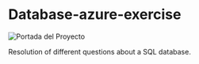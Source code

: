 # Database-azure-exercise

![Portada del Proyecto](https://www.google.com/url?sa=i&url=https%3A%2F%2Fcompraco.com.br%2Fes%2Fblogs%2Ftecnologia-e-desenvolvimento%2Fo-que-e-sql-server&psig=AOvVaw0wYytkHhMSmJdsNk1_Uszb&ust=1729617701483000&source=images&cd=vfe&opi=89978449&ved=0CBQQjRxqFwoTCLDz-pj-n4kDFQAAAAAdAAAAABAE)

Resolution of different questions about a SQL database.

